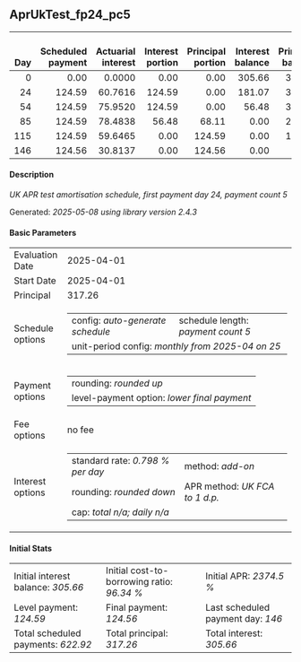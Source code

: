 <h2>AprUkTest_fp24_pc5</h2>
<table>
    <thead style="vertical-align: bottom;">
        <th style="text-align: right;">Day</th>
        <th style="text-align: right;">Scheduled payment</th>
        <th style="text-align: right;">Actuarial interest</th>
        <th style="text-align: right;">Interest portion</th>
        <th style="text-align: right;">Principal portion</th>
        <th style="text-align: right;">Interest balance</th>
        <th style="text-align: right;">Principal balance</th>
        <th style="text-align: right;">Total actuarial interest</th>
        <th style="text-align: right;">Total interest</th>
        <th style="text-align: right;">Total principal</th>
    </thead>
    <tr style="text-align: right;">
        <td class="ci00">0</td>
        <td class="ci01" style="white-space: nowrap;">0.00</td>
        <td class="ci02">0.0000</td>
        <td class="ci03">0.00</td>
        <td class="ci04">0.00</td>
        <td class="ci05">305.66</td>
        <td class="ci06">317.26</td>
        <td class="ci07">0.0000</td>
        <td class="ci08">0.00</td>
        <td class="ci09">0.00</td>
    </tr>
    <tr style="text-align: right;">
        <td class="ci00">24</td>
        <td class="ci01" style="white-space: nowrap;">124.59</td>
        <td class="ci02">60.7616</td>
        <td class="ci03">124.59</td>
        <td class="ci04">0.00</td>
        <td class="ci05">181.07</td>
        <td class="ci06">317.26</td>
        <td class="ci07">60.7616</td>
        <td class="ci08">124.59</td>
        <td class="ci09">0.00</td>
    </tr>
    <tr style="text-align: right;">
        <td class="ci00">54</td>
        <td class="ci01" style="white-space: nowrap;">124.59</td>
        <td class="ci02">75.9520</td>
        <td class="ci03">124.59</td>
        <td class="ci04">0.00</td>
        <td class="ci05">56.48</td>
        <td class="ci06">317.26</td>
        <td class="ci07">136.7137</td>
        <td class="ci08">249.18</td>
        <td class="ci09">0.00</td>
    </tr>
    <tr style="text-align: right;">
        <td class="ci00">85</td>
        <td class="ci01" style="white-space: nowrap;">124.59</td>
        <td class="ci02">78.4838</td>
        <td class="ci03">56.48</td>
        <td class="ci04">68.11</td>
        <td class="ci05">0.00</td>
        <td class="ci06">249.15</td>
        <td class="ci07">215.1975</td>
        <td class="ci08">305.66</td>
        <td class="ci09">68.11</td>
    </tr>
    <tr style="text-align: right;">
        <td class="ci00">115</td>
        <td class="ci01" style="white-space: nowrap;">124.59</td>
        <td class="ci02">59.6465</td>
        <td class="ci03">0.00</td>
        <td class="ci04">124.59</td>
        <td class="ci05">0.00</td>
        <td class="ci06">124.56</td>
        <td class="ci07">274.8440</td>
        <td class="ci08">305.66</td>
        <td class="ci09">192.70</td>
    </tr>
    <tr style="text-align: right;">
        <td class="ci00">146</td>
        <td class="ci01" style="white-space: nowrap;">124.56</td>
        <td class="ci02">30.8137</td>
        <td class="ci03">0.00</td>
        <td class="ci04">124.56</td>
        <td class="ci05">0.00</td>
        <td class="ci06">0.00</td>
        <td class="ci07">305.6576</td>
        <td class="ci08">305.66</td>
        <td class="ci09">317.26</td>
    </tr>
</table>
<h4>Description</h4>
<p><i>UK APR test amortisation schedule, first payment day 24, payment count 5</i></p>
<p>Generated: <i>2025-05-08 using library version 2.4.3</i></p>
<h4>Basic Parameters</h4>
<table>
    <tr>
        <td>Evaluation Date</td>
        <td>2025-04-01</td>
    </tr>
    <tr>
        <td>Start Date</td>
        <td>2025-04-01</td>
    </tr>
    <tr>
        <td>Principal</td>
        <td>317.26</td>
    </tr>
    <tr>
        <td>Schedule options</td>
        <td>
            <table>
                <tr>
                    <td>config: <i>auto-generate schedule</i></td>
                    <td>schedule length: <i><i>payment count</i> 5</i></td>
                </tr>
                <tr>
                    <td colspan="2" style="white-space: nowrap;">unit-period config: <i>monthly from 2025-04 on 25</i></td>
                </tr>
            </table>
        </td>
    </tr>
    <tr>
        <td>Payment options</td>
        <td>
            <table>
                <tr>
                    <td>rounding: <i>rounded up</i></td>
                </tr>
                <tr>
                    <td>level-payment option: <i>lower&nbsp;final&nbsp;payment</i></td>
                </tr>
            </table>
        </td>
    </tr>
    <tr>
        <td>Fee options</td>
        <td>no fee
        </td>
    </tr>
    <tr>
        <td>Interest options</td>
        <td>
            <table>
                <tr>
                    <td>standard rate: <i>0.798 % per day</i></td>
                    <td>method: <i>add-on</i></td>
                </tr>
                <tr>
                    <td>rounding: <i>rounded down</i></td>
                    <td>APR method: <i>UK FCA to 1 d.p.</i></td>
                </tr>
                <tr>
                    <td colspan="2">cap: <i>total <i>n/a</i>; daily <i>n/a</i></td>
                </tr>
            </table>
        </td>
    </tr>
</table>
<h4>Initial Stats</h4>
<table>
    <tr>
        <td>Initial interest balance: <i>305.66</i></td>
        <td>Initial cost-to-borrowing ratio: <i>96.34 %</i></td>
        <td>Initial APR: <i>2374.5 %</i></td>
    </tr>
    <tr>
        <td>Level payment: <i>124.59</i></td>
        <td>Final payment: <i>124.56</i></td>
        <td>Last scheduled payment day: <i>146</i></td>
    </tr>
    <tr>
        <td>Total scheduled payments: <i>622.92</i></td>
        <td>Total principal: <i>317.26</i></td>
        <td>Total interest: <i>305.66</i></td>
    </tr>
</table>